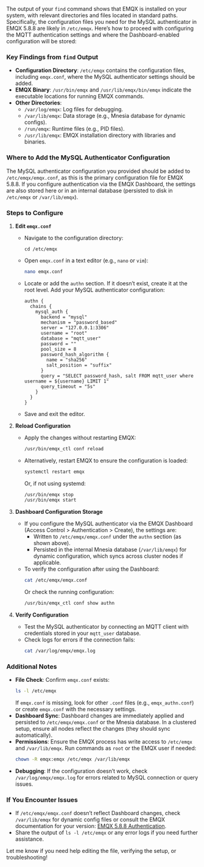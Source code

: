 The output of your `find` command shows that EMQX is installed on your system, with relevant directories and files located in standard paths. Specifically, the configuration files you need for the MySQL authenticator in EMQX 5.8.8 are likely in `/etc/emqx`. Here’s how to proceed with configuring the MQTT authentication settings and where the Dashboard-enabled configuration will be stored:

### Key Findings from `find` Output
- **Configuration Directory**: `/etc/emqx` contains the configuration files, including `emqx.conf`, where the MySQL authenticator settings should be added.
- **EMQX Binary**: `/usr/bin/emqx` and `/usr/lib/emqx/bin/emqx` indicate the executable locations for running EMQX commands.
- **Other Directories**:
  - `/var/log/emqx`: Log files for debugging.
  - `/var/lib/emqx`: Data storage (e.g., Mnesia database for dynamic configs).
  - `/run/emqx`: Runtime files (e.g., PID files).
  - `/usr/lib/emqx`: EMQX installation directory with libraries and binaries.

### Where to Add the MySQL Authenticator Configuration
The MySQL authenticator configuration you provided should be added to `/etc/emqx/emqx.conf`, as this is the primary configuration file for EMQX 5.8.8. If you configure authentication via the EMQX Dashboard, the settings are also stored here or in an internal database (persisted to disk in `/etc/emqx` or `/var/lib/emqx`).

### Steps to Configure
1. **Edit `emqx.conf`**  
   - Navigate to the configuration directory:
     ```bash:disable-run
     cd /etc/emqx
     ```
   - Open `emqx.conf` in a text editor (e.g., `nano` or `vim`):
     ```bash
     nano emqx.conf
     ```
   - Locate or add the `authn` section. If it doesn’t exist, create it at the root level. Add your MySQL authenticator configuration:
     ```hocon
     authn {
       chains {
         mysql_auth {
           backend = "mysql"
           mechanism = "password_based"
           server = "127.0.0.1:3306"
           username = "root"
           database = "mqtt_user"
           password = ""
           pool_size = 8
           password_hash_algorithm {
             name = "sha256"
             salt_position = "suffix"
           }
           query = "SELECT password_hash, salt FROM mqtt_user where username = ${username} LIMIT 1"
           query_timeout = "5s"
         }
       }
     }
     ```
   - Save and exit the editor.

2. **Reload Configuration**  
   - Apply the changes without restarting EMQX:
     ```bash
     /usr/bin/emqx_ctl conf reload
     ```
   - Alternatively, restart EMQX to ensure the configuration is loaded:
     ```bash
     systemctl restart emqx
     ```
     Or, if not using systemd:
     ```bash
     /usr/bin/emqx stop
     /usr/bin/emqx start
     ```

3. **Dashboard Configuration Storage**  
   - If you configure the MySQL authenticator via the EMQX Dashboard (Access Control > Authentication > Create), the settings are:
     - Written to `/etc/emqx/emqx.conf` under the `authn` section (as shown above).
     - Persisted in the internal Mnesia database (`/var/lib/emqx`) for dynamic configuration, which syncs across cluster nodes if applicable.
   - To verify the configuration after using the Dashboard:
     ```bash
     cat /etc/emqx/emqx.conf
     ```
     Or check the running configuration:
     ```bash
     /usr/bin/emqx_ctl conf show authn
     ```

4. **Verify Configuration**  
   - Test the MySQL authenticator by connecting an MQTT client with credentials stored in your `mqtt_user` database.
   - Check logs for errors if the connection fails:
     ```bash
     cat /var/log/emqx/emqx.log
     ```

### Additional Notes
- **File Check**: Confirm `emqx.conf` exists:
  ```bash
  ls -l /etc/emqx
  ```
  If `emqx.conf` is missing, look for other `.conf` files (e.g., `emqx_authn.conf`) or create `emqx.conf` with the necessary settings.
- **Dashboard Sync**: Dashboard changes are immediately applied and persisted to `/etc/emqx/emqx.conf` or the Mnesia database. In a clustered setup, ensure all nodes reflect the changes (they should sync automatically).
- **Permissions**: Ensure the EMQX process has write access to `/etc/emqx` and `/var/lib/emqx`. Run commands as `root` or the EMQX user if needed:
  ```bash
  chown -R emqx:emqx /etc/emqx /var/lib/emqx
  ```
- **Debugging**: If the configuration doesn’t work, check `/var/log/emqx/emqx.log` for errors related to MySQL connection or query issues.

### If You Encounter Issues
- If `/etc/emqx/emqx.conf` doesn’t reflect Dashboard changes, check `/var/lib/emqx` for dynamic config files or consult the EMQX documentation for your version: [EMQX 5.8.8 Authentication](https://docs.emqx.com/en/emqx/latest/access-control/authn/mysql.html).
- Share the output of `ls -l /etc/emqx` or any error logs if you need further assistance.

Let me know if you need help editing the file, verifying the setup, or troubleshooting!
```
